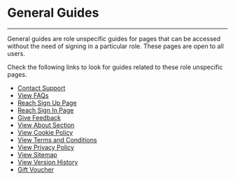# General Guides

---

General guides are role unspecific guides for pages that can be accessed without the need of signing in a particular role. These pages are open to all users.

Check the following links to look for guides related to these role unspecific pages.

- [Contact Support](./contact-us.md)
- [View FAQs](./view-faqs.md)
- [Reach Sign Up Page](./reach-sign-up-page.md)
- [Reach Sign In Page](./reach-sign-in-page.md)
- [Give Feedback](./give-feedback.md)
- [View About Section](./view-about-section.md)
- [View Cookie Policy](./view-cookie-policy.md)
- [View Terms and Conditions](./view-terms-and-conditions.md)
- [View Privacy Policy](./view-privacy-policy.md)
- [View Sitemap](./view-sitemap.md)
- [View Version History](./view-version-history.md)
- [Gift Voucher](./gift-voucher.md)

